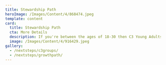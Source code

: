 ```yaml
---
title: Stewardship Path
heroImage: /Images/Content/4/868474.jpeg
template: content
card:
  title: Stewardship Path
  cta: More Details
  description: If you're between the ages of 18-30 then C3 Young Adults is for you! In addition to regular socials and special events, we meet every Wednesday during term time.
  image: /Images/Content/4/916429.jpeg
gallery:
  - /nextsteps/c3groups/
  - /nextsteps/growthpath/
---
```

